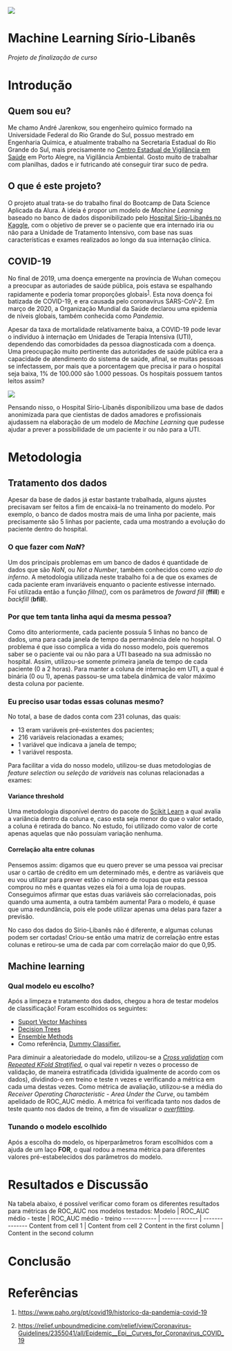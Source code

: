 ![](https://github.com/decao88/Machine-Learning-Sirio-Libanes/blob/main/images/Hospital%20s%C3%ADrio-liban%C3%AAs.png?raw=true)

# Machine Learning Sírio-Libanês
*Projeto de finalização de curso*


# Introdução

## Quem sou eu?
Me chamo André Jarenkow, sou engenheiro químico formado na Universidade Federal do Rio Grande do Sul, possuo mestrado em Engenharia Química, e atualmente trabalho na Secretaria Estadual do Rio Grande do Sul, mais precisamente no [Centro Estadual de Vigilância em Saúde](https://www.cevs.rs.gov.br/inicial) em Porto Alegre, na Vigilância Ambiental. Gosto muito de trabalhar com planilhas, dados e ir futricando até conseguir tirar suco de pedra.

## O que é este projeto?
O projeto atual trata-se do trabalho final do Bootcamp de Data Science Aplicada da Alura. A ideia é propor um modelo de *Machine Learning* baseado no banco de dados disponibilizado pelo [Hospital Sírio-Libanês no Kaggle](https://www.kaggle.com/S%C3%ADrio-Libanes/covid19), com o objetivo de prever se o paciente que era internado iria ou não para a Unidade de Tratamento Intensivo, com base nas suas características e exames realizados ao longo da sua internação clínica.

## COVID-19

No final de 2019, uma doença emergente na província de Wuhan começou a preocupar as autoriades de saúde pública, pois estava se espalhando rapidamente e poderia tomar proporções globais<sup>[1](https://www.paho.org/pt/covid19/historico-da-pandemia-covid-19)</sup>. Esta nova doença foi batizada de COVID-19, e era causada pelo coronavírus SARS-CoV-2. Em março de 2020, a Organização Mundial da Saúde declarou uma epidemia de níveis globais, também conhecida como *Pandemia*.

Apesar da taxa de mortalidade relativamente baixa, a COVID-19 pode levar o indivíduo à internação em Unidades de Terapia Intensiva (UTI), dependendo das comorbidades da pessoa diagnosticada com a doença. Uma preocupação muito pertinente das autoridades de saúde pública era a capacidade de atendimento do sistema de saúde, afinal, se muitas pessoas se infectassem, por mais que a porcentagem que precisa ir para o hospital seja baixa, 1% de 100.000 são 1.000 pessoas. Os hospitais possuem tantos leitos assim?

![](https://relief.unboundmedicine.com/relief/repview?type=730-2180&name=5_2355041_Standard)

Pensando nisso, o Hospital Sírio-Libanês disponibilizou uma base de dados anonimizada para que cientistas de dados amadores e profissionais ajudassem na elaboração de um modelo de *Machine Learning* que pudesse ajudar a prever a possibilidade de um paciente ir ou não para a UTI.

# Metodologia

## Tratamento dos dados
Apesar da base de dados já estar bastante trabalhada, alguns ajustes precisavam ser feitos a fim de encaixá-la no treinamento do modelo. Por exemplo, o banco de dados mostra mais de uma linha por paciente, mais precisamente são 5 linhas por paciente, cada uma mostrando a evolução do paciente dentro do hospital.

### O que fazer com *NaN*?
Um dos principais problemas em um banco de dados é quantidade de dados que são *NaN*, ou *Not a Number*, também conhecidos como *vazio do inferno*. A metodologia utilizada neste trabalho foi a de que os exames de cada paciente eram invariáveis enquanto o paciente estivesse internado. Foi utilizada então a função *fillna()*, com os parâmetros de *foward fill* (**ffill**) e *backfill* (**bfill**).

### Por que tem tanta linha aqui da mesma pessoa?
Como dito anteriormente, cada paciente possuía 5 linhas no banco de dados, uma para cada janela de tempo da permanência dele no hospital. O problema é que isso complica a vida do nosso modelo, pois queremos saber se o paciente vai ou não para a UTI baseado na sua admissão no hospital. Assim, utilizou-se somente primeira janela de tempo de cada paciente (0 a 2 horas). Para manter a coluna de internação em UTI, a qual é binária (0 ou 1), apenas passou-se uma tabela dinâmica de valor máximo desta coluna por paciente. 

### Eu preciso usar todas essas colunas mesmo?
No total, a base de dados conta com 231 colunas, das quais:
* 13 eram variáveis pré-existentes dos pacientes;
* 216 variáveis relacionadas a exames;
* 1 variável que indicava a janela de tempo;
* 1 variável resposta.

Para facilitar a vida do nosso modelo, utilizou-se duas metodologias de *feature selection* ou *seleção de variáveis* nas colunas relacionadas a exames:
#### Variance threshold
Uma metodologia disponível dentro do pacote do [Scikit Learn](https://scikit-learn.org/stable/modules/generated/sklearn.feature_selection.VarianceThreshold.html#sklearn.feature_selection.VarianceThreshold) a qual avalia a variância dentro da coluna e, caso esta seja menor do que o valor setado, a coluna é retirada do banco. No estudo, foi utilizado como valor de corte apenas aquelas que não possuíam variação nenhuma.

#### Correlação alta entre colunas
Pensemos assim: digamos que eu quero prever se uma pessoa vai precisar usar o cartão de crédito em um determinado mês, e dentre as variáveis que eu vou utilizar para prever estão o número de roupas que esta pessoa comprou no mês e quantas vezes ela foi a uma loja de roupas. Conseguimos afirmar que estas duas variáveis são correlacionadas, pois quando uma aumenta, a outra também aumenta! Para o modelo, é quase que uma redundância, pois ele pode utilizar apenas uma delas para fazer a previsão.

No caso dos dados do Sírio-Libanês não é diferente, e algumas colunas podem ser cortadas! Criou-se então uma matriz de correlação entre estas colunas e retirou-se uma de cada par com correlação maior do que 0,95.

## Machine learning

### Qual modelo eu escolho?
Após a limpeza e tratamento dos dados, chegou a hora de testar modelos de classificação! Foram escolhidos os seguintes:
* [Suport Vector Machines](https://scikit-learn.org/stable/modules/svm.html#classification)
* [Decision Trees](https://scikit-learn.org/stable/modules/tree.html#classification)
* [Ensemble Methods](https://scikit-learn.org/stable/modules/ensemble.html)
* Como referência, [Dummy Classifier.](https://scikit-learn.org/stable/modules/generated/sklearn.dummy.DummyClassifier.html#sklearn.dummy.DummyClassifier)

Para diminuir a aleatoriedade do modelo, utilizou-se a [*Cross validation*](https://scikit-learn.org/stable/modules/cross_validation.html) com [*Repeated KFold Stratified*](https://scikit-learn.org/stable/modules/generated/sklearn.model_selection.RepeatedStratifiedKFold.html#sklearn.model_selection.RepeatedStratifiedKFold), o qual vai repetir n vezes o processo de validação, de maneira estratificada (dividida igualmente de acordo com os dados), dividindo-o em treino e teste n vezes e verificando a métrica em cada uma destas vezes.
Como métrica de avaliação, utilizou-se a média do *Receiver Operating Characteristic - Area Under the Curve*, ou também apelidado de ROC_AUC médio. A métrica foi verificada tanto nos dados de teste quanto nos dados de treino, a fim de visualizar o [*overfitting*](https://pt.wikipedia.org/wiki/Sobreajuste). 

### Tunando o modelo escolhido

Após a escolha do modelo, os hiperparâmetros foram escolhidos com a ajuda de um laço **FOR**, o qual rodou a mesma métrica para diferentes valores pré-estabelecidos dos parâmetros do modelo.

# Resultados e Discussão

Na tabela abaixo, é possível verificar como foram os diferentes resultados para métricas de ROC_AUC nos modelos testados:
Modelo | ROC_AUC médio - teste | ROC_AUC médio - treino
------------ | ------------- | --------------
Content from cell 1 | Content from cell 2
Content in the first column | Content in the second column

# Conclusão

# Referências

1. https://www.paho.org/pt/covid19/historico-da-pandemia-covid-19

2. https://relief.unboundmedicine.com/relief/view/Coronavirus-Guidelines/2355041/all/Epidemic__Epi__Curves_for_Coronavirus_COVID_19
